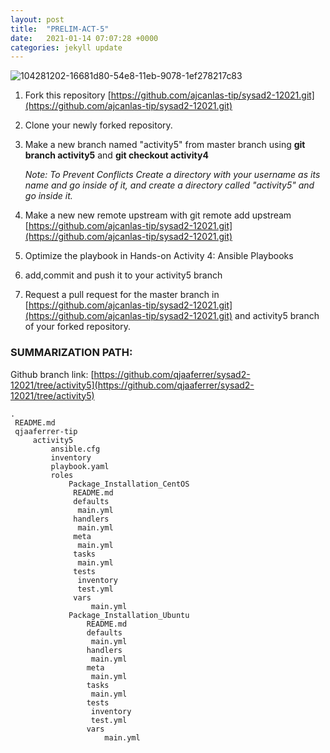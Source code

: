 ```yaml
---
layout: post
title:  "PRELIM-ACT-5"
date:   2021-01-14 07:07:28 +0000
categories: jekyll update
---
```


![104281202-16681d80-54e8-11eb-9078-1ef278217c83](https://user-images.githubusercontent.com/75325962/104575255-ea889b80-5691-11eb-9cff-aff07244d103.png)

1. Fork this repository [https://github.com/ajcanlas-tip/sysad2-12021.git](https://github.com/ajcanlas-tip/sysad2-12021.git)

2. Clone your newly forked repository. 

3. Make a new branch named "activity5" from master branch using **git branch activity5** and **git checkout activity4**

    *Note: To Prevent Conflicts Create a directory with your username as its name and go inside of it, and create a directory called "activity5" and go inside it.*
4. Make a new new remote upstream with git remote add upstream [https://github.com/ajcanlas-tip/sysad2-12021.git](https://github.com/ajcanlas-tip/sysad2-12021.git)

5. Optimize the playbook in Hands-on Activity 4: Ansible Playbooks

7. add,commit and push it to your activity5 branch

8. Request a pull request for the master branch in [https://github.com/ajcanlas-tip/sysad2-12021.git](https://github.com/ajcanlas-tip/sysad2-12021.git)  and activity5 branch of your forked repository.  

### SUMMARIZATION PATH:

Github branch link: [https://github.com/qjaaferrer/sysad2-12021/tree/activity5](https://github.com/qjaaferrer/sysad2-12021/tree/activity5)

```
.
 README.md
 qjaaferrer-tip
     activity5
         ansible.cfg
         inventory
         playbook.yaml
         roles
             Package_Installation_CentOS
              README.md
              defaults
               main.yml
              handlers
               main.yml
              meta
               main.yml
              tasks
               main.yml
              tests
               inventory
               test.yml
              vars
                  main.yml
             Package_Installation_Ubuntu
                 README.md
                 defaults
                  main.yml
                 handlers
                  main.yml
                 meta
                  main.yml
                 tasks
                  main.yml
                 tests
                  inventory
                  test.yml
                 vars
                     main.yml
```



